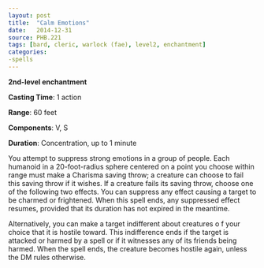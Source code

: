 ```yaml
---
layout: post
title:  "Calm Emotions"
date:   2014-12-31
source: PHB.221
tags: [bard, cleric, warlock (fae), level2, enchantment]
categories:
-spells
---
```


**2nd-level enchantment**

**Casting Time**: 1 action

**Range**: 60 feet

**Components**: V, S

**Duration**: Concentration, up to 1 minute

You attempt to suppress strong emotions in a group of people. Each humanoid in a 20-foot-radius sphere centered on a point you choose within range must make a Charisma saving throw; a creature can choose to fail this saving throw if it wishes. If a creature fails its saving throw, choose one of the following two effects. You can suppress any effect causing a target to be charmed or frightened. When this spell ends, any suppressed effect resumes, provided that its duration has not expired in the meantime.

Alternatively, you can make a target indifferent about creatures o f your choice that it is hostile toward. This indifference ends if the target is attacked or harmed by a spell or if it witnesses any of its friends being harmed. When the spell ends, the creature becomes hostile again, unless the DM rules otherwise.
